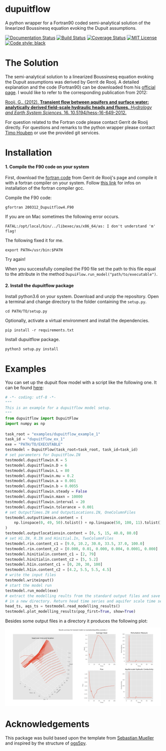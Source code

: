 # dupuitflow
A python wrapper for a Fortran90 coded semi-analytical solution of the linearized Boussinesq equation evoking the Dupuit assumptions.

[![Documentation Status](https://readthedocs.org/projects/dupuitflow/badge/?version=latest)](https://dupuitflow.readthedocs.io/en/latest/?badge=latest)
[![Build Status](https://travis-ci.com/timohouben/dupuitflow.svg?branch=master)](https://travis-ci.com/timohouben/dupuitflow)
[![Coverage Status](https://coveralls.io/repos/github/timohouben/dupuitflow/badge.svg?branch=master)](https://coveralls.io/github/timohouben/dupuitflow?branch=master)
[![MIT License](https://img.shields.io/badge/license-MIT-brightgreen.svg)](/LICENSE)
[![Code style: black](https://img.shields.io/badge/code%20style-black-000000.svg)](https://github.com/ambv/black)

# The Solution
The semi-analytical solution to a linearized Boussinesq equation evoking the Dupuit assumptions was derived by Gerrit de Rooij. A detailed explanation and the code (Fortran90) can be downloaded from his [official page](https://www.ufz.de/index.php?en=44055).
I would like to refer to the corresponding publication from 2012:

[Rooij, G.. (2012). **Transient flow between aquifers and surface water: analytically derived field-scale hydraulic heads and fluxes.** *Hydrology and Earth System Sciences.* 16. 10.5194/hess-16-649-2012.](https://www.researchgate.net/publication/307836186_Transient_flow_between_aquifers_and_surface_water_analytically_derived_field-scale_hydraulic_heads_and_fluxes)

For question related to the Fortran code please contact Gerrit de Rooij directly. For questions and remarks to the python wrapper please contact [Timo Houben](https://www.ufz.de/index.php?en=43660) or use the provided git services.

# Installation

#### 1. Compile the F90 code on your system
First, download the [fortran code](https://www.ufz.de/export/data/2/200312_Dupuitflow4.F90) from Gerrit de Rooij's page and compile it with a fortran compiler on your system. Follow [this link](https://gcc.gnu.org/wiki/GFortranBinaries) for infos on installation of the fortran compiler gcc.

Compile the F90 code:
```
gfortran 200312_Dupuitflow4.F90
```
If you are on Mac sometimes the following error occurs.
```
FATAL:/opt/local/bin/../libexec/as/x86_64/as: I don't understand 'm' flag!
```
The following fixed it for me.
```
export PATH=/usr/bin:$PATH
```
Try again!

When you successfully compiled the F90 file set the path to this file equal to the attribute in the method `DupuiFlow.run_model("path/to/executable")`.

#### 2. Install the dupuitflow package

Install python3.6 on your system. Download and unzip the repository. Open a terminal and change directory to the folder containing the `setup.py`.
```
cd PATH/TO/setup.py
```
Optionally, activate a virtual environment and install the dependencies.
```
pip install -r requirements.txt
```
Install dupuitflow package.
```
python3 setup.py install
```

# Examples

You can set up the dupuit flow model with a script like the following one. It can be found [here](examples/example_1.py):

```python
# -*- coding: utf-8 -*-
"""
This is an example for a dupuitflow model setup.
"""
from dupuitflow import DupuitFlow
import numpy as np

task_root = "examples/dupuitflow_example_1"
task_id = "dupuitflow_ex_1"
exe = "PATH/TO/EXECUTABLE"
testmodel = DupuitFlow(task_root=task_root, task_id=task_id)
# set parameters for DupuitFlow.IN
testmodel.dupuitflowin.K = 5
testmodel.dupuitflowin.D = 6
testmodel.dupuitflowin.L = 80
testmodel.dupuitflowin.mu = 0.2
testmodel.dupuitflowin.a = 0.001
testmodel.dupuitflowin.b = 0.0055
testmodel.dupuitflowin.steady = False
testmodel.dupuitflowin.maxn = 10000
testmodel.dupuitflowin.interval = 20
testmodel.dupuitflowin.tolerance = 0.001
# set OutputTimes.IN and OutputLocations.IN, OneColumnFiles
testmodel.outputtimesin.content = (
    np.linspace(0, 49, 50).tolist() + np.linspace(50, 100, 11).tolist()
)
testmodel.outputlocationsin.content = [0, 5, 15, 40.0, 80.0]
# set H1.IN, R.IN and Hinitial.In, TwoColumnFiles
testmodel.rin.content_c1 = [9.0, 10.2, 30.0, 33.5, 37.0, 100.0]
testmodel.rin.content_c2 = [0.000, 0.01, 0.000, 0.004, 0.0001, 0.000]
testmodel.hinitialin.content_c1 = [2, 79]
testmodel.hinitialin.content_c2 = [5, 5.2]
testmodel.h1in.content_c1 = [0, 20, 30, 100]
testmodel.h1in.content_c2 = [4.2, 5.5, 5.5, 4.5]
# write the input files
testmodel.writeinput()
# start the model run
testmodel.run_model(exe)
# extract the modelling reults from the standard output files and save them
# in a new directory. Return head time series and aquifer scale time series.
head_ts, aqs_ts = testmodel.read_modelling_results()
testmodel.plot_modelling_results(pop_first=True, show=True)
```

Besides some output files in a directory it produces the following plot:

![Summary plot for a transient model][summary_transient]

[summary_transient]: examples/dupuitflow_example_1/dupuitflow_ex_1_2020-03-30_17-21-20/plots/summary_transient.png "Summary plot"

# Acknowledgements
This package was build based upon the template from [Sebastian Mueller](https://github.com/MuellerSeb/template) and inspired by the structure of [ogs5py](https://github.com/GeoStat-Framework/ogs5py).

